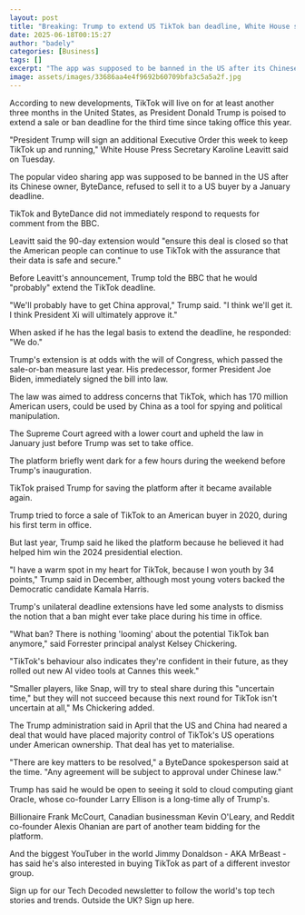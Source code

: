 ```yaml
---
layout: post
title: "Breaking: Trump to extend US TikTok ban deadline, White House says"
date: 2025-06-18T00:15:27
author: "badely"
categories: [Business]
tags: []
excerpt: "The app was supposed to be banned in the US after its Chinese owner refused to sell it by a January deadline."
image: assets/images/33686aa4e4f9692b60709bfa3c5a5a2f.jpg
---
```


According to new developments, TikTok will live on for at least another three months in the United States, as President Donald Trump is poised to extend a sale or ban deadline for the third time since taking office this year.

"President Trump will sign an additional Executive Order this week to keep TikTok up and running," White House Press Secretary Karoline Leavitt said on Tuesday.

The popular video sharing app was supposed to be banned in the US after its Chinese owner, ByteDance, refused to sell it to a US buyer by a January deadline.

TikTok and ByteDance did not immediately respond to requests for comment from the BBC.

Leavitt said the 90-day extension would "ensure this deal is closed so that the American people can continue to use TikTok with the assurance that their data is safe and secure."

Before Leavitt's announcement, Trump told the BBC that he would "probably" extend the TikTok deadline.

"We'll probably have to get China approval," Trump said. "I think we'll get it. I think President Xi will ultimately approve it."

When asked if he has the legal basis to extend the deadline, he responded: "We do."

Trump's extension is at odds with the will of Congress, which passed the sale-or-ban measure last year. His predecessor, former President Joe Biden, immediately signed the bill into law.

The law was aimed to address concerns that TikTok, which has 170 million American users, could be used by China as a tool for spying and political manipulation.

The Supreme Court agreed with a lower court and upheld the law in January just before Trump was set to take office.

The platform briefly went dark for a few hours during the weekend before Trump's inauguration.

TikTok praised Trump for saving the platform after it became available again.

Trump tried to force a sale of TikTok to an American buyer in 2020, during his first term in office.

But last year, Trump said he liked the platform because he believed it had helped him win the 2024 presidential election.

"I have a warm spot in my heart for TikTok, because I won youth by 34 points," Trump said in December, although most young voters backed the Democratic candidate Kamala Harris.

Trump's unilateral deadline extensions have led some analysts to dismiss the notion that a ban might ever take place during his time in office.

"What ban? There is nothing 'looming' about the potential TikTok ban anymore," said Forrester principal analyst Kelsey Chickering. 

"TikTok's behaviour also indicates they're confident in their future, as they rolled out new AI video tools at Cannes this week."

"Smaller players, like Snap, will try to steal share during this "uncertain time," but they will not succeed because this next round for TikTok isn't uncertain at all," Ms Chickering added.

The Trump administration said in April that the US and China had neared a deal that would have placed majority control of TikTok's US operations under American ownership. That deal has yet to materialise.

"There are key matters to be resolved," a ByteDance spokesperson said at the time. "Any agreement will be subject to approval under Chinese law."

Trump has said he would be open to seeing it sold to cloud computing giant Oracle, whose co-founder Larry Ellison is a long-time ally of Trump's.

Billionaire Frank McCourt, Canadian businessman Kevin O'Leary, and Reddit co-founder Alexis Ohanian are part of another team bidding for the platform.

And the biggest YouTuber in the world Jimmy Donaldson - AKA MrBeast - has said he's also interested in buying TikTok as part of a different investor group.

Sign up for our Tech Decoded newsletter to follow the world's top tech stories and trends. Outside the UK? Sign up here.

